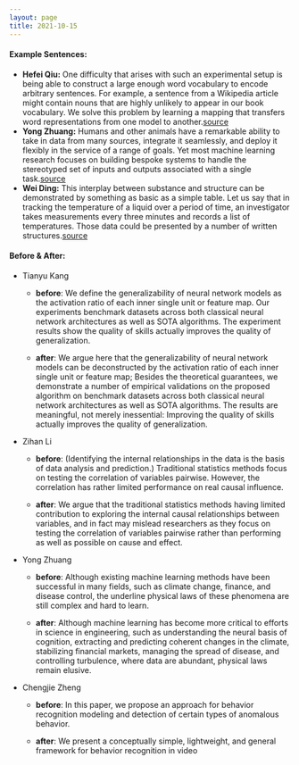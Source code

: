 ```yaml
---
layout: page
title: 2021-10-15
---
```

#### **Example Sentences**:
- **Hefei Qiu:** One difficulty that arises with such an experimental setup is being able to construct a large enough word vocabulary to encode arbitrary sentences. For example, a sentence from a Wikipedia article might contain nouns that are highly unlikely to appear in our book vocabulary. We solve this problem by learning a mapping that transfers word representations from one model to another.[source](https://arxiv.org/pdf/1506.06726.pdf)
- **Yong Zhuang:** Humans and other animals have a remarkable ability to take in data from many sources, integrate it seamlessly, and deploy it flexibly in the service of a range of goals. Yet most machine learning research focuses on building bespoke systems to handle the stereotyped set of inputs and outputs associated with a single task.[source](https://arxiv.org/pdf/2107.14795.pdf)
- **Wei Ding:** This interplay between substance and structure can be demonstrated by something as basic as a simple table. Let us say that in tracking the temperature of a liquid over a period of time, an investigator takes measurements every three minutes and records a list of temperatures. Those data could be presented by a number of written structures.[source](https://www.americanscientist.org/blog/the-long-view/the-science-of-scientific-writing)


#### **Before & After**:
- Tianyu Kang
  - **before**: We define the generalizability of neural network models as the activation ratio of each inner single unit or feature map. Our experiments benchmark datasets across both classical neural network architectures as well as SOTA algorithms. The experiment results show the quality of skills actually improves the quality of generalization.

  - **after**: We argue here that the generalizability of neural network models can be deconstructed by the activation ratio of each inner single unit or feature map; Besides the theoretical guarantees, we demonstrate a number of empirical validations on the proposed algorithm on benchmark datasets across both classical neural network architectures as well as SOTA algorithms. The results are meaningful, not merely inessential: Improving the quality of skills actually improves the quality of generalization.

- Zihan Li
  - **before**: (Identifying the internal relationships in the data is the basis of data analysis and prediction.) Traditional statistics methods focus on testing the correlation of variables pairwise. However, the correlation has rather limited performance on real causal influence.

  - **after**: We argue that the traditional statistics methods having limited contribution to exploring the internal causal relationships between variables, and in fact may mislead researchers as they focus on testing the correlation of variables pairwise rather than performing as well as possible on cause and effect.

- Yong Zhuang
  - **before**: Although existing machine learning methods have been successful in many fields, such as climate change, finance, and disease control, the underline physical laws of these phenomena are still complex and hard to learn.

  - **after**: Although machine learning has become more critical to efforts in science in engineering, such as understanding the neural basis of cognition, extracting and predicting coherent changes in the climate, stabilizing financial markets, managing the spread of disease, and controlling turbulence, where data are abundant, physical laws remain elusive.

- Chengjie Zheng
  - **before**: In this paper,  we propose an approach for behavior recognition modeling and detection of certain types of anomalous behavior.

  - **after**: We present a conceptually simple, lightweight, and general framework for behavior recognition in video
